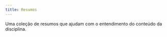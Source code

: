 ```yaml
---
title: Resumos
---
```


Uma coleção de resumos que ajudam com o entendimento do conteúdo da disciplina.